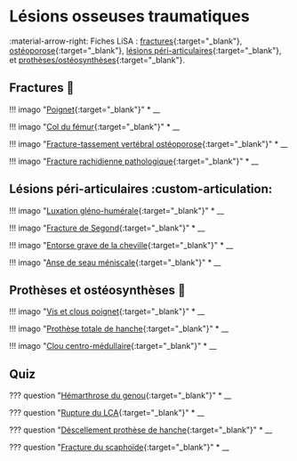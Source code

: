 # Lésions osseuses traumatiques

:material-arrow-right: Fiches LiSA : [fractures](https://livret.uness.fr/lisa/Fractures_fr%C3%A9quentes_de_l%E2%80%99adulte_et_du_sujet_%C3%A2g%C3%A9){:target="_blank"}, [ostéoporose](https://livret.uness.fr/lisa/Ost%C3%A9opathies_fragilisantes){:target="_blank"}, [lésions péri-articulaires](https://livret.uness.fr/lisa/L%C3%A9sions_p%C3%A9ri-articulaires_et_ligamentaires_du_genou,_de_la_cheville_et_de_l%E2%80%99%C3%A9paule){:target="_blank"}, et [prothèses/ostéosynthèses](https://livret.uness.fr/lisa/Proth%C3%A8ses_et_ost%C3%A9osynth%C3%A8ses){:target="_blank"}.


## Fractures :bone:

!!! imago "[Poignet](){:target="_blank"}"
    * __

!!! imago "[Col du fémur](){:target="_blank"}"
    * __

!!! imago "[Fracture-tassement vertébral ostéoporose](){:target="_blank"}"
    * __

!!! imago "[Fracture rachidienne pathologique](){:target="_blank"}"
    * __


## Lésions péri-articulaires :custom-articulation:

!!! imago "[Luxation gléno-humérale](){:target="_blank"}"
    * __

!!! imago "[Fracture de Segond](){:target="_blank"}"
    * __

!!! imago "[Entorse grave de la cheville](){:target="_blank"}"
    * __

!!! imago "[Anse de seau méniscale](){:target="_blank"}"
    * __


## Prothèses et ostéosynthèses :hammer:

!!! imago "[Vis et clous poignet](){:target="_blank"}"
    * __

!!! imago "[Prothèse totale de hanche](){:target="_blank"}"
    * __

!!! imago "[Clou centro-médullaire](){:target="_blank"}"
    * __


## Quiz

??? question "[Hémarthrose du genou](){:target="_blank"}"
    * __

??? question "[Rupture du LCA](){:target="_blank"}"
    * __

??? question "[Déscellement prothèse de hanche](){:target="_blank"}"
    * __

??? question "[Fracture du scaphoïde](){:target="_blank"}"
    * __